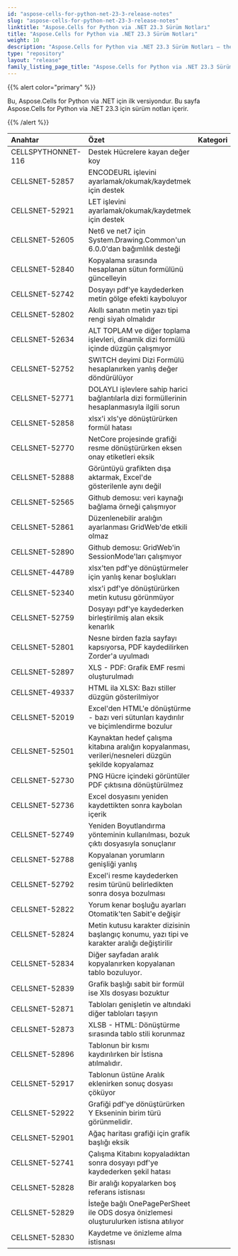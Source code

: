 ```yaml
---
id: "aspose-cells-for-python-net-23-3-release-notes"
slug: "aspose-cells-for-python-net-23-3-release-notes"
linktitle: "Aspose.Cells for Python via .NET 23.3 Sürüm Notları"
title: "Aspose.Cells for Python via .NET 23.3 Sürüm Notları"
weight: 10
description: "Aspose.Cells for Python via .NET 23.3 Sürüm Notları – the latest updates and fixes."
type: "repository"
layout: "release"
family_listing_page_title: "Aspose.Cells for Python via .NET 23.3 Sürüm Notları"
---
```

{{% alert color="primary" %}} 

Bu, Aspose.Cells for Python via .NET için ilk versiyondur.
Bu sayfa Aspose.Cells for Python via .NET 23.3 için sürüm notları içerir.

{{% /alert %}} 

|**Anahtar**|**Özet**|**Kategori**|
| :- | :- | :- |
|CELLSPYTHONNET-116|Destek Hücrelere kayan değer koy|
|CELLSNET-52857|ENCODEURL işlevini ayarlamak/okumak/kaydetmek için destek|
|CELLSNET-52921|LET işlevini ayarlamak/okumak/kaydetmek için destek|
|CELLSNET-52605|Net6 ve net7 için System.Drawing.Common'un 6.0.0'dan bağımlılık desteği|
|CELLSNET-52840|Kopyalama sırasında hesaplanan sütun formülünü güncelleyin|
|CELLSNET-52742|Dosyayı pdf'ye kaydederken metin gölge efekti kayboluyor|
|CELLSNET-52802|Akıllı sanatın metin yazı tipi rengi siyah olmalıdır|
|CELLSNET-52634| ALT TOPLAM ve diğer toplama işlevleri, dinamik dizi formülü içinde düzgün çalışmıyor|
|CELLSNET-52752|SWITCH deyimi Dizi Formülü hesaplanırken yanlış değer döndürülüyor|
|CELLSNET-52771|DOLAYLI işlevlere sahip harici bağlantılarla dizi formüllerinin hesaplanmasıyla ilgili sorun|
|CELLSNET-52858| xlsx'i xls'ye dönüştürürken formül hatası|
|CELLSNET-52770|NetCore projesinde grafiği resme dönüştürürken eksen onay etiketleri eksik|
|CELLSNET-52888|Görüntüyü grafikten dışa aktarmak, Excel'de gösterilenle aynı değil|
|CELLSNET-52565| Github demosu: veri kaynağı bağlama örneği çalışmıyor|
|CELLSNET-52861|Düzenlenebilir aralığın ayarlanması GridWeb'de etkili olmaz|
|CELLSNET-52890|Github demosu: GridWeb'in SessionMode'ları çalışmıyor|
|CELLSNET-44789|xlsx'ten pdf'ye dönüştürmeler için yanlış kenar boşlukları|
|CELLSNET-52340|xlsx'i pdf'ye dönüştürürken metin kutusu görünmüyor|
|CELLSNET-52759|Dosyayı pdf'ye kaydederken birleştirilmiş alan eksik kenarlık|
|CELLSNET-52801|Nesne birden fazla sayfayı kapsıyorsa, PDF kaydedilirken Zorder'a uyulmadı|
|CELLSNET-52897|XLS - PDF: Grafik EMF resmi oluşturulmadı|
|CELLSNET-49337|HTML ila XLSX: Bazı stiller düzgün gösterilmiyor|
|CELLSNET-52019| Excel'den HTML'e dönüştürme - bazı veri sütunları kaydırılır ve biçimlendirme bozulur|
|CELLSNET-52501|Kaynaktan hedef çalışma kitabına aralığın kopyalanması, verileri/nesneleri düzgün şekilde kopyalamaz|
|CELLSNET-52730|PNG Hücre içindeki görüntüler PDF çıktısına dönüştürülmez|
|CELLSNET-52736|Excel dosyasını yeniden kaydettikten sonra kaybolan içerik|
|CELLSNET-52749|Yeniden Boyutlandırma yönteminin kullanılması, bozuk çıktı dosyasıyla sonuçlanır|
|CELLSNET-52788|Kopyalanan yorumların genişliği yanlış|
|CELLSNET-52792|Excel'i resme kaydederken resim türünü belirledikten sonra dosya bozulması|
|CELLSNET-52822|Yorum kenar boşluğu ayarları Otomatik'ten Sabit'e değişir|
|CELLSNET-52824|Metin kutusu karakter dizisinin başlangıç konumu, yazı tipi ve karakter aralığı değiştirilir|
|CELLSNET-52834|Diğer sayfadan aralık kopyalanırken kopyalanan tablo bozuluyor.|
|CELLSNET-52839|Grafik başlığı sabit bir formül ise Xls dosyası bozuktur|
|CELLSNET-52871| Tabloları genişletin ve altındaki diğer tabloları taşıyın|
|CELLSNET-52873|XLSB - HTML: Dönüştürme sırasında tablo stili korunmaz|
|CELLSNET-52896|Tablonun bir kısmı kaydırılırken bir İstisna atılmalıdır.|
|CELLSNET-52917|Tablonun üstüne Aralık eklenirken sonuç dosyası çöküyor|
|CELLSNET-52922|Grafiği pdf'ye dönüştürürken Y Ekseninin birim türü görünmelidir.|
|CELLSNET-52901| Ağaç haritası grafiği için grafik başlığı eksik|
|CELLSNET-52741|Çalışma Kitabını kopyaladıktan sonra dosyayı pdf'ye kaydederken şekil hatası|
|CELLSNET-52828|Bir aralığı kopyalarken boş referans istisnası|
|CELLSNET-52829|İsteğe bağlı OnePagePerSheet ile ODS dosya önizlemesi oluşturulurken istisna atılıyor|
|CELLSNET-52830|Kaydetme ve önizleme alma istisnası|

